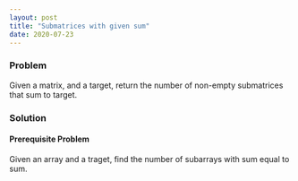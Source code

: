```yaml
---
layout: post
title: "Submatrices with given sum"
date: 2020-07-23
---
```


### Problem
Given a matrix, and a target, return the number of non-empty submatrices that sum to target.


### Solution

#### Prerequisite Problem
Given an array and a traget, find the number of subarrays with sum equal to sum.



